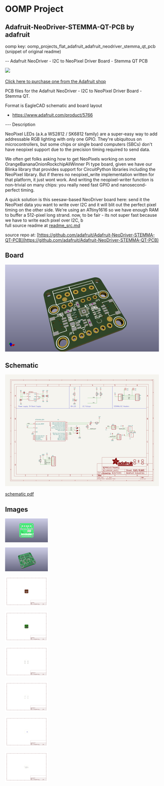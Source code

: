 # OOMP Project  
## Adafruit-NeoDriver-STEMMA-QT-PCB  by adafruit  
  
oomp key: oomp_projects_flat_adafruit_adafruit_neodriver_stemma_qt_pcb  
(snippet of original readme)  
  
-- Adafruit NeoDriver - I2C to NeoPixel Driver Board - Stemma QT PCB  
  
<a href="http://www.adafruit.com/products/5766"><img src="assets/5766-05.jpg?raw=true" width="500px"><br/>  
Click here to purchase one from the Adafruit shop</a>  
  
PCB files for the Adafruit NeoDriver - I2C to NeoPixel Driver Board - Stemma QT.   
  
Format is EagleCAD schematic and board layout  
* https://www.adafruit.com/product/5766  
  
--- Description  
  
NeoPixel LEDs (a.k.a WS2812 / SK6812 family) are a super-easy way to add addressable RGB lighting with only one GPIO. They're ubiquitous on microcontrollers, but some chips or single board computers (SBCs) don't have neopixel support due to the precision timing required to send data.  
  
We often get folks asking how to get NeoPixels working on some OrangeBananaOnionRockchipAllWinner Pi type board, given we have our Blinka library that provides support for CircuitPython libraries including the NeoPixel library. But if theres no neopixel_write implementation written for that platform, it just wont work. And writing the neopixel-writer function is non-trivial on many chips: you really need fast GPIO and nanosecond-perfect timing.  
  
A quick solution is this seesaw-based NeoDriver board here: send it the NeoPixel data you want to write over I2C and it will blit out the perfect pixel timing on the other side. We're using an ATtiny1616 so we have enough RAM to buffer a 512-pixel long strand. now, to be fair - its not super fast because we have to write each pixel over I2C, b  
  full source readme at [readme_src.md](readme_src.md)  
  
source repo at: [https://github.com/adafruit/Adafruit-NeoDriver-STEMMA-QT-PCB](https://github.com/adafruit/Adafruit-NeoDriver-STEMMA-QT-PCB)  
## Board  
  
[![working_3d.png](working_3d_600.png)](working_3d.png)  
## Schematic  
  
[![working_schematic.png](working_schematic_600.png)](working_schematic.png)  
  
[schematic pdf](working_schematic.pdf)  
## Images  
  
[![working_3D_bottom.png](working_3D_bottom_140.png)](working_3D_bottom.png)  
  
[![working_3D_top.png](working_3D_top_140.png)](working_3D_top.png)  
  
[![working_assembly_page_01.png](working_assembly_page_01_140.png)](working_assembly_page_01.png)  
  
[![working_assembly_page_02.png](working_assembly_page_02_140.png)](working_assembly_page_02.png)  
  
[![working_assembly_page_03.png](working_assembly_page_03_140.png)](working_assembly_page_03.png)  
  
[![working_assembly_page_04.png](working_assembly_page_04_140.png)](working_assembly_page_04.png)  
  
[![working_assembly_page_05.png](working_assembly_page_05_140.png)](working_assembly_page_05.png)  
  
[![working_assembly_page_06.png](working_assembly_page_06_140.png)](working_assembly_page_06.png)  
